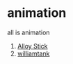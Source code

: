 animation
=========

all is animation


1. [Alloy Stick](http://alloyteam.github.io/AlloyStick/#section-demo)
2. [williamtank](https://github.com/williamtank?tab=repositories)
